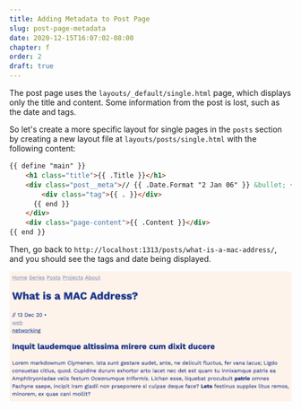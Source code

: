```yaml
---
title: Adding Metadata to Post Page
slug: post-page-metadata
date: 2020-12-15T16:07:02-08:00
chapter: f
order: 2
draft: true
---
```


The post page uses the `layouts/_default/single.html` page, which displays only the title and content. Some information from the post is lost, such as the date and tags.

So let's create a more specific layout for single pages in the `posts` section by creating a new layout file at `layouts/posts/single.html` with the following content:

```html
{{ define "main" }}
    <h1 class="title">{{ .Title }}</h1>
    <div class="post__meta">// {{ .Date.Format "2 Jan 06" }} &bullet; {{ range .Params.tags }}
        <div class="tag">{{ . }}</div>
      {{ end }}
    </div>
    <div class="page-content">{{ .Content }}</div>
{{ end }}
```

Then, go back to `http://localhost:1313/posts/what-is-a-mac-address/`, and you should see the tags and date being displayed.

![](/img/post-page-with-meta.png)
